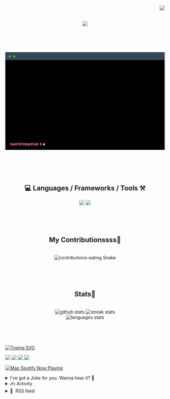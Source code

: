 <!-- VISITOR BADGE -->
<!-- https://github.com/hehuapei/visitor-badge -->

<img align="right" src="https://visitor-badge.laobi.icu/badge?page_id=mao1910.mao1910&left_color=%2379DAF9&right_color=%23FE6E96" />


<!-- TYPING SVG -->
<!-- https://github.com/DenverCoder1/readme-typing-svg -->

<h1 align="center">
    <img src="https://readme-typing-svg.herokuapp.com/?font=Righteous&size=35&center=true&vCenter=true&width=500&height=70&color=FE6E96&font=poppins&duration=5000&lines=Hi+There!+👋;+I'm+Mao!;" />
</h1>

<br/>

<!-- CODE/TERMINAL ABOUT ME -->
<h1 align="center">
<img src="./assets/terminal-5.gif" alt="Terminal" />
</h1>

<br/><br/><br/>


<!-- TECHNOLOGIES LOGOS -->
<!-- https://github.com/tandpfun/skill-icons -->

<h2 align="center">💻 Languages / Frameworks / Tools ⚒️</h2>
<div align="center">
    <img src="https://skillicons.dev/icons?i=javascript,typescript,angular,react,html,css,scss,bootstrap,cs,java,spring" />
    <img src="https://skillicons.dev/icons?i=flutter,firebase,supabase,mysql,git,github,gitlab,vscode,idea,maven,figma" />
</div>

<br/><br/><br/>


<!-- CONTRIBUTIONS SNAKE GAME -->
<!-- https://github.com/Platane/snk -->

<div align="center">
  <h2> My Contributionssss🐍 </h2>
  <br>
  <img alt="contributions-eating Snake" src="https://raw.githubusercontent.com/mao1910/mao1910/output/github-contribution-grid-snake.svg" />

  <!-- Four lines below suggested by Planate for Dark mode-->
  <picture>
  <source media="(prefers-color-scheme: dark)" srcset="github-snake-dark.svg" />
  <source media="(prefers-color-scheme: light)" srcset="github-snake.svg" />
  </picture>
  
  <br/><br/><br/>
</div>


<!-- GITHUB STATS -->
<!-- https://github.com/DenverCoder1/github-readme-streak-stats -->
<!-- https://github.com/anuraghazra/github-readme-stats -->
<!-- https://github-readme-stats-mao1910.vercel.app/ My own Vercel deployment-->

<h2 align="center"> Stats📝 </h2>
  <br>
<div align=center>
  <img width=429 src="https://github-readme-stats-mao1910.vercel.app/api?username=mao1910&count_private=true&show_icons=true&theme=dracula&rank_icon=github&hide=contribs&border_radius=10&border_color=79DAF9" alt="github stats"/>
  <img width=396 src="https://streak-stats.demolab.com/?user=mao1910&count_private=true&theme=dracula&currStreakNum=79DAF9&currStreakLabel=FE6E96&border_radius=10&border=79DAF9" alt="streak stats"/>
  <br/>
  <img src="https://github-readme-stats-mao1910.vercel.app/api/top-langs/?username=mao1910&layout=compact&theme=dracula&border_radius=10&size_weight=0.5&count_weight=0.5&border_color=79DAF9" alt="languages stats" />
</div>

<br/><br/><br/>


<!-- FOOTER -->
<!-- https://github.com/DenverCoder1/readme-typing-svg -->
<!-- https://readme-typing-svg.demolab.com/demo/ -->

<a href="https://git.io/typing-svg"><img src="https://readme-typing-svg.demolab.com?font=Poppins&pause=1000&color=FE6E96&width=535&lines=Thanks+for+dropping+by!;Feel+free+to+check+any+of+the+Socials+below+%F0%9F%91%87;Or+the+Joke+Of+The+Day+if+you're+down+for+a+giggle+%F0%9F%98%9D;Hope+to+see+you+again+%F0%9F%91%8A;Uh%3F+You're+still+here%3F;Well...+I'm+running+out+of+things+to+say...;Tell+you+what%2C+due+to+your+effort+and+perseverance%2C;I+shall+present+you+with+a+short+poem%3A;%22To+code%2C+or+not+to+code%2C+that+is+the+question%3A;Whether+'tis+nobler+in+the+IDE+to+debug;The+errors+and+issues+of+outrageous+software%2C;Or+to+take+up+the+keyboard+against+a+sea+of+bugs;And+by+coding%2C+end+them.%22;by+William+Shakespeare%2C+probably.+;Pretty+sure+that's+Hamlet's.;Alrighty%2C+this+has+been+fun.;But+I'll+restart+the+loop+now...+see+ya+soon!" alt="Typing SVG" /></a>


<!--  SOCIAL NETWORKS -->
<!-- https://github.com/alexandresanlim/Badges4-README.md-Profile -->

  <div> 
    <a href="https://www.linkedin.com/" target="_blank"><img src="https://img.shields.io/badge/-LinkedIn-%230077B5?style=for-the-badge&logo=linkedin&logoColor=white" target="_blank"></a> <!-- ADD LINKEDIN PROFILE -->
    <a href = "https://www.google.com"><img src="https://img.shields.io/badge/Portfolio-4285F4?style=for-the-badge&logo=Google-chrome&logoColor=white" target="_blank"></a> <!-- ADD PORTFOLIO WEBSITE -->
    <a href="https://discord.gg" target="_blank"><img src="https://img.shields.io/badge/Discord-7289DA?style=for-the-badge&logo=discord&logoColor=white" target="_blank"></a> <!-- ADD DISCORD -->
    <a href = "mao1910dev@gmail.com"><img src="https://img.shields.io/badge/Gmail-D14836?style=for-the-badge&logo=gmail&logoColor=white" target="_blank"></a>
  </div>


<!-- SPOTIFY PLAYING-->
<!-- https://github.com/novatorem/novatorem -->
<!-- https://spotify-now-playing-novatorem-git-main-mao1910.vercel.app/ My own Vercel deployment-->

[<img width=438px src="https://spotify-now-playing-git-main-mao1910.vercel.app//api/spotify/?border_color=FE6E96" alt="Mao Spotify Now Playing" />](https://open.spotify.com/user/31542et242zglhf42ydrtqgvuvde)


<!-- JOKE OF THE DAY -->
<!-- https://github.com/ABSphreak/readme-jokes -->
<!-- https://readme-jokes-git-master-mao1910.vercel.app/ My own Vercel deployment-->

<details>
<summary>I've got a Joke for you. Wanna hear it? 🙈</summary>

<br/>

 <tr>
 <td style="padding-top:4px"><img src = "https://readme-jokes-git-master-mao1910.vercel.app/api?&theme=dracula"></td>
 </tr>

</details>


<!-- ACTIVITY -->
<!-- https://github.com/jamesgeorge007/github-activity-readme -->


<details>
<summary>✍️ Activity</summary>

<br/>
<!-- START_SECTION:activity -->
<!--END_SECTION:activity-->

</details>


<!-- RSS FEED -->
<!-- https://github.com/gautamkrishnar/blog-post-workflow -->


<details>
<summary>📕 &nbsp;RSS feed</summary>

<br/>

<!-- BLOG-POST-LIST:START -->
 #### - [I have Developed a Free Web Scraping API](https://dev.to/muhammadmobeen/i-have-developed-a-free-web-scraping-api-8ma) 
 <details><summary>Article</summary> <p>I have Developed a Free Web Scraping API<br>
<a href="https://res.cloudinary.com/practicaldev/image/fetch/s--4XuunRQ1--/c_limit%2Cf_auto%2Cfl_progressive%2Cq_auto%2Cw_800/https://dev-to-uploads.s3.amazonaws.com/uploads/articles/1rq5nkbwh64koyj29w2w.png" class="article-body-image-wrapper"><img src="https://res.cloudinary.com/practicaldev/image/fetch/s--4XuunRQ1--/c_limit%2Cf_auto%2Cfl_progressive%2Cq_auto%2Cw_800/https://dev-to-uploads.s3.amazonaws.com/uploads/articles/1rq5nkbwh64koyj29w2w.png" alt="API Hosted on RapidAPI" width="800" height="152"></a><br>
Hey guys! I have developed this API for people who need to do web scraping or need to include in their projects. It is completely free with the ability to scrape modern JS websites too. All this is just for free. You don't need to worry about Selenium, BS4, and setting up Chrome Web Drivers. Deploy your scrapers easily on the cloud now. You can check out the API at: <a href="https://rapidapi.com/markhorverse-markhorverse-default/api/dripcrawler">https://rapidapi.com/markhorverse-markhorverse-default/api/dripcrawler</a></p>

 </details> 
 <hr /> 

 #### - [Yet Another Newsletter LOL: Fortune Cheese](https://dev.to/nickytonline/yet-another-newsletter-lol-fortune-cheese-53c3) 
 <details><summary>Article</summary> <p>Another week, another newsletter. Let's get to it!</p>

<h2>Around the Web</h2>

<ul>
<li>This seems pretty new, but this new array method, <a href="https://developer.mozilla.org/en-US/docs/Web/JavaScript/Reference/Global_Objects/Array/toSorted?utm_source=nickytonline&amp;utm_medium=email&amp;utm_campaign=yet-another-newsletter-lol-fortune-cheese">.toSorted()</a> allows you to get a copy of a sorted array instead of mutating it when you run <a href="https://developer.mozilla.org/en-US/docs/Web/JavaScript/Reference/Global_Objects/Array/sort?utm_source=nickytonline&amp;utm_medium=email&amp;utm_campaign=yet-another-newsletter-lol-fortune-cheese">Array.prototype.sort()</a>
</li>
<li>I meant to share this in a previous newsletter, and it got lost in the sea of things I bookmark. Ahmad Shadeed has a great post on <a href="https://ishadeed.com/article/virtual-keyboard-api/?utm_source=nickytonline&amp;utm_medium=email&amp;utm_campaign=yet-another-newsletter-lol-fortune-cheese">the virtual keyboard API</a>.</li>
<li>
<a href="https://www.joshwcomeau.com/react/server-components/?utm_source=nickytonline&amp;utm_medium=email&amp;utm_campaign=yet-another-newsletter-lol-fortune-cheese">Making Sense of React Server Components</a> – Josh W. Comeau drops another banger of a blog post. Such a great breakdown of React Server Components (RSC).</li>
<li>
<a href="https://bun.sh/blog/bun-v1.0?utm_source=nickytonline&amp;utm_medium=email&amp;utm_campaign=yet-another-newsletter-lol-fortune-cheese">Bun hits 1.0</a>! If you haven’t heard of Bun, here’s the TLDR;</li>
</ul>

<blockquote>
<p>Bun is a fast, all-in-one toolkit for running, building, testing, and debugging JavaScript and TypeScript, from a single file to a full-stack application.</p>
</blockquote>

<h2>Fun Stuff</h2>

<p>🔮🧀 <a href="https://www.cbc.ca/player/play/2260932675796?utm_source=nickytonline&amp;utm_medium=email&amp;utm_campaign=yet-another-newsletter-lol-fortune-cheese">Step aside crystal ball, this cheese will tell your fortune</a></p>

<h2>Words of Wisdom for the Week</h2>

<blockquote>
<p>There is a fine line between humility and arrogance. Confidence is in the middle.</p>
</blockquote>

<p>– <a href="https://twitter.com/kelseyhightower/status/1696941080716128274?utm_source=nickytonline&amp;utm_medium=email&amp;utm_campaign=yet-another-newsletter-lol-fortune-cheese">Kelsey Hightower on Twitter</a></p>

<h2>Shameless Plugs</h2>

<p>I've been having issues with OBS streaming to Twitch since last week. I finally got it sorted out, but all that to say there was no stream this week. In the meantime, checkout the back catalogue on <a href="https://nickyt.tube?utm_source=nickytonline&amp;utm_medium=email&amp;utm_campaign=yet-another-newsletter-lol-fortune-cheese">nickyt.tube</a>!</p>

<p>I am pleased to announce though, that I’ve <a href="https://www.nickyt.co/pages/stream-schedule/?utm_source=nickytonline&amp;utm_medium=email&amp;utm_campaign=yet-another-newsletter-lol-fortune-cheese#aiden-bai-virtual-dom-back-in-block">rescheduled with Aiden Bai</a> and it’s happening this Wednesday, September 13th at 5 pm UTC! Come hang and learn about <a href="https://million.dev/?utm_source=nickytonline&amp;utm_medium=email&amp;utm_campaign=yet-another-newsletter-lol-fortune-cheese">million.js</a>!</p>

<h2>Jobs</h2>

<ul>
<li>No specific job posting this week, but I did come across a site, <a href="https://frontendremotejobs.com/?utm_source=nickytonline&amp;utm_medium=email&amp;utm_campaign=yet-another-newsletter-lol-fortune-cheese">frontendremotejobs.com</a> that my old co-worker Ben from Netlify created. Maybe you'll find it helpful for landing a remote frontend role.</li>
</ul>

<p>I post jobs in the iamdeveloper.com community, plus all other kinds of content, as do others. If you're looking for another friendly nook of the internet, head to <a href="https://discord.iamdeveloper.com?utm_source=nickytonline&amp;utm_medium=email&amp;utm_campaign=yet-another-newsletter-lol-fortune-cheese">discord.iamdeveloper.com</a>.</p>

<p>If you liked this newsletter, you can <a href="https://www.nickyt.co/pages/newsletter/">subscribe</a> or if RSS is your jam, you can also <a href="https://www.nickyt.co/newsletter.rss">subscribe via RSS</a>.</p>

 </details> 
 <hr /> 

 #### - [Discover Bun - A Faster, Modern JavaScript Runtime](https://dev.to/thevinitgupta/discover-bun-a-faster-modern-javascript-runtime-5fob) 
 <details><summary>Article</summary> <p><a href="https://res.cloudinary.com/practicaldev/image/fetch/s--PIIahm_e--/c_limit%2Cf_auto%2Cfl_progressive%2Cq_auto%2Cw_800/https://dev-to-uploads.s3.amazonaws.com/uploads/articles/yjrhlmtofass38oajbqf.png" class="article-body-image-wrapper"><img src="https://res.cloudinary.com/practicaldev/image/fetch/s--PIIahm_e--/c_limit%2Cf_auto%2Cfl_progressive%2Cq_auto%2Cw_800/https://dev-to-uploads.s3.amazonaws.com/uploads/articles/yjrhlmtofass38oajbqf.png" width="80" height="70"></a></p>

<h2>
  
  
  Bun is the new Javascript Runtime built from scratch to serve the modern Javascript ecosystem.
</h2>

<p>But do we really need more Javascript tools?</p>

<p><a href="https://i.giphy.com/media/d2lcHJTG5Tscg/giphy.gif" class="article-body-image-wrapper"><img src="https://i.giphy.com/media/d2lcHJTG5Tscg/giphy.gif" width="500" height="281"></a></p>

<p>Well, the Javascript Space is completely different from 15 years ago when NodeJS was first released.</p>

<ul>
<li>Yearly new releases of <code>ECMAScript</code>.</li>
<li>Typescript becoming the norm because of the enhanced Developer experience.</li>
<li>Use of JSX in almost every development framework.</li>
</ul>

<p>These have forced the Javascript runtimes to become <code>lighter</code> and <code>faster</code>.</p>

<h2>
  
  
  Deno - Modern runtime that becamse Jurasic
</h2>

<p>A little bit ago, we got Deno. While it is just No-De reversed as De-No, it does more than that.</p>

<p>It's features are listed on their website : </p>

<p><a href="https://res.cloudinary.com/practicaldev/image/fetch/s--wxN6eEFW--/c_limit%2Cf_auto%2Cfl_progressive%2Cq_auto%2Cw_800/https://dev-to-uploads.s3.amazonaws.com/uploads/articles/tx3clsz1vuiq2a8bg362.png" class="article-body-image-wrapper"><img src="https://res.cloudinary.com/practicaldev/image/fetch/s--wxN6eEFW--/c_limit%2Cf_auto%2Cfl_progressive%2Cq_auto%2Cw_800/https://dev-to-uploads.s3.amazonaws.com/uploads/articles/tx3clsz1vuiq2a8bg362.png" alt="Deno Features" width="800" height="386"></a></p>

<p>But, Deno essentially failed, because : </p>

<blockquote>
<p>Deno only really sported "minor features" from a users perspective. It had a cleaner codebase, used up-to-date best-practices, and had better security, but those things are really only "features" to a user, not a product in themselves.</p>
</blockquote>

<h2>
  
  
  The Technology Behind Bun
</h2>

<p>Bun is a Javascript Runtime. But what does it mean actually?<br>
It starts with an Engine - The Component of a runtime that runs the Javascript code. </p>

<p>We all know V8, the JS Engine behind Chrome and NodeJS.<br>
But Bun uses something different - <code>JavascriptCore</code>.</p>
<h3>
  
  
  Javascript Core is a <code>Performance🚀 focused</code> solution built by Apple 🍎 for the Safari Browser
</h3>

<p>The JS engine cannot work on it's own. So it combines with external APIs and message Queues and the infamous Event loop to create a Javascript Runtime.</p>

<p><a href="https://res.cloudinary.com/practicaldev/image/fetch/s--huR1KKNY--/c_limit%2Cf_auto%2Cfl_progressive%2Cq_auto%2Cw_800/https://dev-to-uploads.s3.amazonaws.com/uploads/articles/vqnm77ue4jdejhklnk7x.png" class="article-body-image-wrapper"><img src="https://res.cloudinary.com/practicaldev/image/fetch/s--huR1KKNY--/c_limit%2Cf_auto%2Cfl_progressive%2Cq_auto%2Cw_800/https://dev-to-uploads.s3.amazonaws.com/uploads/articles/vqnm77ue4jdejhklnk7x.png" alt="Javscript Runtime Internal working" width="800" height="625"></a></p>

<p>In Bun, this is implemented from scratch using <code>Zig</code> which is a <code>low-level</code> general purpose language like C or Rust for building fast applications. </p>
<h3>
  
  
  The above implementation provides better performance and memory management during Start and Runtimes, combined with the promise of mind-blowing speed, you have a real competitor of NodeJS.
</h3>

<p><a href="https://res.cloudinary.com/practicaldev/image/fetch/s--PmKmZgbU--/c_limit%2Cf_auto%2Cfl_progressive%2Cq_auto%2Cw_800/https://dev-to-uploads.s3.amazonaws.com/uploads/articles/6p0e0cy5tdvz3dv6je9h.jpg" class="article-body-image-wrapper"><img src="https://res.cloudinary.com/practicaldev/image/fetch/s--PmKmZgbU--/c_limit%2Cf_auto%2Cfl_progressive%2Cq_auto%2Cw_800/https://dev-to-uploads.s3.amazonaws.com/uploads/articles/6p0e0cy5tdvz3dv6je9h.jpg" alt="Bun Meme" width="509" height="500"></a></p>
<h2>
  
  
  Features of Bun
</h2>

<p>Bun has a lot of great features that makes it worthy.</p>
<h3>
  
  
  1. Support for NodeJS packages 🎯
</h3>

<p>Bun is like a Drop-In replacement for NodeJS thanks to the native implementation of 100s of Node modules</p>

<p>Bun also uses the <code>package.json</code> file for dependencies, so less learning curve from NodeJS and <code>bun install</code> is really fast 👇</p>

<p><a href="https://res.cloudinary.com/practicaldev/image/fetch/s---TiLLlX8--/c_limit%2Cf_auto%2Cfl_progressive%2Cq_auto%2Cw_800/https://dev-to-uploads.s3.amazonaws.com/uploads/articles/zeq16xccepmdt9650fhd.png" class="article-body-image-wrapper"><img src="https://res.cloudinary.com/practicaldev/image/fetch/s---TiLLlX8--/c_limit%2Cf_auto%2Cfl_progressive%2Cq_auto%2Cw_800/https://dev-to-uploads.s3.amazonaws.com/uploads/articles/zeq16xccepmdt9650fhd.png" alt="Bun speed" width="800" height="478"></a></p>
<h3>
  
  
  2. Built in Typescript Support and it's fast ⚡
</h3>

<p>Before the dawn of Bun, running typescript was tedious and slow. Bun comes with built in support for running Typescript in your projects and makes it faster. </p>

<p><a href="https://res.cloudinary.com/practicaldev/image/fetch/s--4W1S55Cr--/c_limit%2Cf_auto%2Cfl_progressive%2Cq_auto%2Cw_800/https://dev-to-uploads.s3.amazonaws.com/uploads/articles/s2w501y62psor9ox6wdt.png" class="article-body-image-wrapper"><img src="https://res.cloudinary.com/practicaldev/image/fetch/s--4W1S55Cr--/c_limit%2Cf_auto%2Cfl_progressive%2Cq_auto%2Cw_800/https://dev-to-uploads.s3.amazonaws.com/uploads/articles/s2w501y62psor9ox6wdt.png" alt="Typescript Bun" width="800" height="457"></a></p>
<h3>
  
  
  3. Support for both CommonJS and ESModules(MyFavorite) 🎉
</h3>

<p>Remember those days where you had to convert your project from the old <code>require</code> syntax to <code>import</code> syntax? Some libraries still not support the import syntax perfectly with Typescript. </p>

<p>This all goes away with Bun. You can write either or both.</p>

<p><a href="https://res.cloudinary.com/practicaldev/image/fetch/s--07xaYk4R--/c_limit%2Cf_auto%2Cfl_progressive%2Cq_auto%2Cw_800/https://dev-to-uploads.s3.amazonaws.com/uploads/articles/86m8z894k6suwc876cy1.png" class="article-body-image-wrapper"><img src="https://res.cloudinary.com/practicaldev/image/fetch/s--07xaYk4R--/c_limit%2Cf_auto%2Cfl_progressive%2Cq_auto%2Cw_800/https://dev-to-uploads.s3.amazonaws.com/uploads/articles/86m8z894k6suwc876cy1.png" alt="Bun Features" width="800" height="800"></a></p>
<h3>
  
  
  4. Built-In Testing Support 💡
</h3>

<p>You love the Test driven development? Or are you just starting with it? It doesn't matter. Because you do not have to go and learn a new testing framework to do the job. </p>

<p>Bun comes with built-in testing support, and so it is much faster from the other ones out there.</p>

<p><a href="https://res.cloudinary.com/practicaldev/image/fetch/s--pBSGy7BG--/c_limit%2Cf_auto%2Cfl_progressive%2Cq_auto%2Cw_800/https://dev-to-uploads.s3.amazonaws.com/uploads/articles/bgi5m2ywckerlag3yuk9.png" class="article-body-image-wrapper"><img src="https://res.cloudinary.com/practicaldev/image/fetch/s--pBSGy7BG--/c_limit%2Cf_auto%2Cfl_progressive%2Cq_auto%2Cw_800/https://dev-to-uploads.s3.amazonaws.com/uploads/articles/bgi5m2ywckerlag3yuk9.png" alt="Bun testing Benchmarks" width="800" height="547"></a></p>
<h4>
  
  
  Enough talk, let's see some examples of using Bun 📌
</h4>
<h2>
  
  
  Installing Bun
</h2>

<p>Installing Bun is as simple as below :<br>
</p>

<div class="highlight js-code-highlight">
<pre class="highlight shell"><code>curl <span class="nt">-fsSL</span> https://bun.sh/install | bash
</code></pre>

</div>



<h2>
  
  
  Setting up a Server
</h2>

<p>Ready to develop your own service? Create a new file : <code>server.ts</code> and add the following code : </p>

<p><a href="https://res.cloudinary.com/practicaldev/image/fetch/s--MbojM6qi--/c_limit%2Cf_auto%2Cfl_progressive%2Cq_auto%2Cw_800/https://dev-to-uploads.s3.amazonaws.com/uploads/articles/cptbnrm0fzbohr3ziddo.png" class="article-body-image-wrapper"><img src="https://res.cloudinary.com/practicaldev/image/fetch/s--MbojM6qi--/c_limit%2Cf_auto%2Cfl_progressive%2Cq_auto%2Cw_800/https://dev-to-uploads.s3.amazonaws.com/uploads/articles/cptbnrm0fzbohr3ziddo.png" alt="Bun HTTP Server" width="800" height="800"></a></p>

<h2>
  
  
  Start the server
</h2>

<p>Now to start listening to requests, run the following command(no intermediate step of converting to <code>.js</code> separately) :<br>
</p>

<div class="highlight js-code-highlight">
<pre class="highlight shell"><code>bun index.tsx
</code></pre>

</div>



<h2>
  
  
  React Components with Bun
</h2>

<p>Bun supports .jsx and .tsx files out of the box. Bun's internal transpiler converts JSX syntax into vanilla JavaScript before execution.</p>

<p><a href="https://res.cloudinary.com/practicaldev/image/fetch/s--_T2cUxV_--/c_limit%2Cf_auto%2Cfl_progressive%2Cq_auto%2Cw_800/https://dev-to-uploads.s3.amazonaws.com/uploads/articles/bj77oc2k00qcpbi186o1.png" class="article-body-image-wrapper"><img src="https://res.cloudinary.com/practicaldev/image/fetch/s--_T2cUxV_--/c_limit%2Cf_auto%2Cfl_progressive%2Cq_auto%2Cw_800/https://dev-to-uploads.s3.amazonaws.com/uploads/articles/bj77oc2k00qcpbi186o1.png" alt="JSX With Bun" width="800" height="800"></a><br>
It also works with the above React component.</p>

<p>With the above features and many more, Bun is ready to become the new norm in the Javascript runtime market.</p>

<p>Do you want to use Bun in your projects? Checkout their official website for Getting Started and installation guides here : <a href="https://bun.sh/">Bun.js</a></p>

 </details> 
 <hr /> 

 #### - [sudo apt update && upgrade ?](https://dev.to/scorcism/sudo-apt-update-upgrade--48g3) 
 <details><summary>Article</summary> <p>You may have heard or used <code>sudo apt update</code> and <code>sudo apt upgrade</code>, and you must have thought about what these commands actually do.</p>

<p>So, in this blog, we will learn, what these two commands actually do.</p>

<h2>
  
  
  sudo apt update
</h2>

<p>When you enter <code>sudo apt update</code> in your terminal, this command starts a process that refreshes the package list on the system.</p>

<p>Going in depth (-vv):</p>

<ol>
<li>
<p><strong>Refreshing Packages</strong>: As we know, Linux systems use package managers like APT, which stands for Advanced Package Tool, to manage software packages.<br><br>
These package managers maintain a list of available packages and their versions. So, when you run <code>sudo apt update</code>, the system contacts the package repositories specified in your software sources (usually found in <code>/etc/apt/sources.list</code> or <code>/etc/apt/sources.list.d/</code>) and checks for updates.  </p>

<p><a href="https://res.cloudinary.com/practicaldev/image/fetch/s--FgAbTpPs--/c_limit%2Cf_auto%2Cfl_progressive%2Cq_auto%2Cw_800/https://imgur.com/rx4ez9N.png" class="article-body-image-wrapper"><img src="https://res.cloudinary.com/practicaldev/image/fetch/s--FgAbTpPs--/c_limit%2Cf_auto%2Cfl_progressive%2Cq_auto%2Cw_800/https://imgur.com/rx4ez9N.png" alt="" width="642" height="231"></a></p>
</li>
<li><p><strong>Checking Updates</strong>: The package manager queries each repo (in my case, only one) and checks if there are any new packages or updates available.<br><br>
This check is done by comparing the versions of packages in the repository with those installed on your system (side-by-side comparison).</p></li>
<li><p><strong>Updating the Local Cache</strong>: If any updates are found, the package manager downloads the updated package information and stores it in a local cache on the system. This cache will contain metadata about the available packages, such as their names, versions, and dependencies. This will be used when we'sudo apt upgrade`.</p></li>
</ol>

<p><strong>Summary</strong>: An update doesn't actually include any updates; it only refreshes the list of available packages and their versions on the system.</p>

<h2>
  
  
  sudo apt upgrade
</h2>

<p>This command is usually performed after <code>update</code> because to update the packages, we need to have the new versions of the packages.  </p>

<p>This upgrades the installed packages on the system.</p>

<p>Going in depth (-vv):</p>

<ol>
<li><p><strong>Package Selection</strong>: The package manager checks the local cache, which was updated during the previous <code>sudo apt update</code> command. It identifies which installed packages have newer versions available in the repositories by comparing the old versions with the newer versions.</p></li>
<li><p><strong>Dependency Resolution</strong>: If there are updates available, the package manager checks for any dependencies required by the updated packages. It ensures that the installation or upgrade won't break any existing software by resolving and installing any necessary dependencies.</p></li>
<li><p><strong>Upgrading Packages</strong>: Once the package manager has determined which packages to upgrade and resolved any dependencies, it begins the upgrade process. It downloads the updated packages from the repositories and replaces the older versions installed on the system with the new ones.</p></li>
<li><p><strong>Configuration Updates</strong>: In some cases, when upgrading a package, you might be prompted to review and approve changes to configuration files. The package manager provides options to keep your current configuration, use the new one, or review the differences.</p></li>
<li><p><strong>Completion</strong>: After upgrading the selected packages, the package manager provides a summary of the changes, including the number of packages upgraded and any held back due to conflicts or other issues.</p></li>
</ol>

<p><strong>Summary</strong>:  <code>sudo apt upgrade</code> upgrades the packages by installing the new verison of the packages.</p>




<p>If the article helps you, leave a like, follow, or anything 🙂.<br><br>
You can follow me on <a href="https://www.linkedin.com/in/abhishekpathak32/">LinkedIn</a>, <a href="https://github.com/scorcism">GitHub</a>, <a href="https://dev.to/scorcism">Dev.to</a> and <a href="https://scorcism.hashnode.dev/">hashnode</a>.</p>

<p><strong>Bye</strong></p>

 </details> 
 <hr /> 

 #### - [🎯 Medium vs. DEV vs. Hashnode vs. Hackernoon 🔥](https://dev.to/github20k/medium-vs-dev-vs-hashnode-vs-hackernoon-4ma1) 
 <details><summary>Article</summary> <p>I have been to over 20 calls. <br>
Many people asked me: <strong>What platform should I post on?</strong><br>
I think that’s a valid question but the wrong question to ask. <br>
The real question is: <strong>What platform should I launch on?</strong></p>

<p><a href="https://res.cloudinary.com/practicaldev/image/fetch/s--peQcjBAB--/c_limit%2Cf_auto%2Cfl_progressive%2Cq_66%2Cw_800/https://media.beehiiv.com/cdn-cgi/image/fit%3Dscale-down%2Cformat%3Dauto%2Conerror%3Dredirect%2Cquality%3D80/uploads/asset/file/65006e14-8b16-44f1-85e7-b7476a47ec3e/ezgif.com-resize__24_.gif" class="article-body-image-wrapper"><img src="https://res.cloudinary.com/practicaldev/image/fetch/s--peQcjBAB--/c_limit%2Cf_auto%2Cfl_progressive%2Cq_66%2Cw_800/https://media.beehiiv.com/cdn-cgi/image/fit%3Dscale-down%2Cformat%3Dauto%2Conerror%3Dredirect%2Cquality%3D80/uploads/asset/file/65006e14-8b16-44f1-85e7-b7476a47ec3e/ezgif.com-resize__24_.gif" alt="Launch" width="800" height="423"></a></p>



<h2>
  
  
  Your blog 📄
</h2>

<p>If you are in tech and want to grow your product, you need a blog that can be good for: </p>

<ul>
<li><p>Motivated developers who wish to learn more about you. </p></li>
<li><p>Developers who are doing research about a problem and want to find a solution (SEO). </p></li>
</ul>

<p>I don’t like to discuss other benefits, such as credibility and education, that can be for another post. </p>

<p>Now that we have established the importance of a blog, why would you want to use an external blog for your content?</p>



<h2>
  
  
  Your external blog 📜
</h2>

<p>What if: </p>

<ul>
<li>People are not aware that they have a problem. (Product without market dominator, such as Novu). </li>
<li>SEO has a meager amount of traffic, and the competition is stiff. </li>
<li>You don’t have enough time to wait for long-term channels. </li>
</ul>

<p><strong>You can use external blogs</strong>. They have a lot of mixed visitors who scour their platform daily and might be interested in what you offer.<br>
Those platforms work in the <strong>“marketplace”</strong> mode, where they promote interesting and trending articles. </p>

<p>Nothing stops you from posting your article on your website blog and then posting your articles to all the other platforms with a <strong>canonical link</strong> back to your website. I used a <strong>freelancer on Upwork</strong> for a few dollars to post my articles on DEV, Hashnode, Hacknoon, and Medium whenever I have a new article. </p>

<p>And for the question, “<strong>What platform should I post on?</strong>” The answer is: all of them.</p>



<h2>
  
  
  Traffic to launch 🚀
</h2>

<p>As I mentioned, the biggest question is, <strong>“What platform should I launch on?”</strong><br>
When you launch something, you send every possible traffic you currently have: Social Media, Newsletter, etc. to the platform of your choice. Your main goal is that the platform will reward you with the traffic you send. Here are my thoughts about the different platforms: </p>



<h3>
  
  
  Medium
</h3>

<p><a href="https://medium.com">Medium</a> is a generalized platform, and it has the most significant amount of audience for developers. If you managed to trend on Medium, you might get tens of thousands of developers reading your content. But it’s hard.</p>

<p>If you are starting, here is what I would do: </p>

<p>I would not put my launch on Medium. I will post my articles there regularly, and after a while, some publications will contact you and give you the ability to publish the post on their feed. Use it, and always post on their feed. I play with my publications between <a href="https://javascript.plainenglish.io">Javascript in plain English</a>, <a href="https://blog.bitsrc.io">Bits and Pieces</a>, and <a href="https://blog.devgenius.io">Dev Genius</a>. After a while, your audience on Medium will grow, you will get more followers exposed to your new articles, and your initial traffic can significantly increase. </p>

<p>Here is a trick I really liked from <a href="https://www.linkedin.com/in/arielweinberger">Ariel Weinberger</a>, founder of <a href="https://pezzo.ai">Pezzo</a>. </p>

<p>Ariel has the most extensive Udemy course about NestJS. When he has a NestJS-related article, he sends people to the article on Medium and gets thousands of likes. And you can do the same with different traffic sources you have. </p>

<p>Once you have a vast audience, you can feel comfortable to launch on Medium. </p>

<p><a href="https://res.cloudinary.com/practicaldev/image/fetch/s--M9qFcGo0--/c_limit%2Cf_auto%2Cfl_progressive%2Cq_auto%2Cw_800/https://dev-to-uploads.s3.amazonaws.com/uploads/articles/yoho3pqklg5so40fktv4.png" class="article-body-image-wrapper"><img src="https://res.cloudinary.com/practicaldev/image/fetch/s--M9qFcGo0--/c_limit%2Cf_auto%2Cfl_progressive%2Cq_auto%2Cw_800/https://dev-to-uploads.s3.amazonaws.com/uploads/articles/yoho3pqklg5so40fktv4.png" alt="Medium" width="800" height="452"></a></p>



<h3>
  
  
  DEV
</h3>

<p><a href="https://dev.to">DEV</a> is my favorite platform to launch; getting your article trending there requires meager traffic. Their algorithm is still young, so you can quickly bring enough traffic and likes to the platform to be on the top feed. </p>

<p>I had articles there reaching 100k views with a minimal amount of marketing. </p>

<p>The platform consists mainly of juniors and Javascript developers. You acquire an audience fast there; I have more than 11k followers in one year. </p>

<p>I feel like the platform has started getting less traffic than in the past.<br>
It’s good enough for now, but let’s see what happens next year. </p>

<p>I am a big advocate for DEV, and <a href="https://github20k.com/blog">my blog</a> contains many tricks to get your articles trending there. </p>

<p><a href="https://res.cloudinary.com/practicaldev/image/fetch/s--cN2TiDxu--/c_limit%2Cf_auto%2Cfl_progressive%2Cq_auto%2Cw_800/https://dev-to-uploads.s3.amazonaws.com/uploads/articles/wx0v1qov6tjio8b1kyyn.png" class="article-body-image-wrapper"><img src="https://res.cloudinary.com/practicaldev/image/fetch/s--cN2TiDxu--/c_limit%2Cf_auto%2Cfl_progressive%2Cq_auto%2Cw_800/https://dev-to-uploads.s3.amazonaws.com/uploads/articles/wx0v1qov6tjio8b1kyyn.png" alt="DEV" width="800" height="400"></a></p>



<h3>
  
  
  Hashnode
</h3>

<p><a href="https://hashnode.com">Hashnode</a> is an interesting platform. It’s a blog that consists of many blogs. And on the main, there is a “Featured” section for trending articles. </p>

<p>I think DEV made a better approach since when I go to somebody's article on DEV, I stay on the DEV website so that I might be exposed to other people's articles. On Hashnode, you remain in the personal blog, so the traffic is not circulating. As a result, I feel that Hashnode has much less traffic than DEV. </p>

<p>I was featured on Hashnode multiple times and got little traffic. </p>

<p>What I do feel is that </p>

<p>They get new features rapidly outside compared to DEV </p>

<p>The owner of the platforms is very active daily there and helps articles out. </p>

<p>I think there will be a significant change there in the coming years. </p>

<p><a href="https://res.cloudinary.com/practicaldev/image/fetch/s--uiyxwLZi--/c_limit%2Cf_auto%2Cfl_progressive%2Cq_auto%2Cw_800/https://dev-to-uploads.s3.amazonaws.com/uploads/articles/27u2o6izsez079pe8pv4.png" class="article-body-image-wrapper"><img src="https://res.cloudinary.com/practicaldev/image/fetch/s--uiyxwLZi--/c_limit%2Cf_auto%2Cfl_progressive%2Cq_auto%2Cw_800/https://dev-to-uploads.s3.amazonaws.com/uploads/articles/27u2o6izsez079pe8pv4.png" alt="Hashnode" width="800" height="430"></a></p>



<h3>
  
  
  Hackernoon
</h3>

<p><a href="https://hackernoon.com">Hackernoon</a> it’s the weirdest platform of all of them in terms of design. You can post articles. You have to “Submit” them. They also charge companies to post. I had one piece there, and the results were “meh” compared to posting on DEV. The platform itself is super complicated, and the UX is awful. I don’t even post there regularly. </p>

<p>I might lack information about this platform as I am not motivated to explore it deeply. Do you think you know better what to do with it? Let me know.</p>

<p><a href="https://res.cloudinary.com/practicaldev/image/fetch/s--c-pKG0UJ--/c_limit%2Cf_auto%2Cfl_progressive%2Cq_auto%2Cw_800/https://dev-to-uploads.s3.amazonaws.com/uploads/articles/txq1owxa2uwwytbirr5r.png" class="article-body-image-wrapper"><img src="https://res.cloudinary.com/practicaldev/image/fetch/s--c-pKG0UJ--/c_limit%2Cf_auto%2Cfl_progressive%2Cq_auto%2Cw_800/https://dev-to-uploads.s3.amazonaws.com/uploads/articles/txq1owxa2uwwytbirr5r.png" alt="Hackernoon" width="800" height="336"></a></p>



<h2>
  
  
  GitHub 20k ⭐️
</h2>

<p>I have set on a mission to help people grow through open source by giving weekly knowledge.<br>
This newsletter is good for you if:</p>

<ul>
<li>You are considering open-sourcing your product (or building a new one).</li>
<li>You are considering opening a by-product and open-source it (to reflect on your main product).</li>
<li>You are in tech and want the growth without the stars / without GitHub trending.</li>
</ul>

<p>It’s a 100% free newsletter (and always will be). Feel free to register at:</p>

<p><a href="https://github20k.com/">https://github20k.com</a></p>

<p><a href="https://res.cloudinary.com/practicaldev/image/fetch/s--WmbmR-sq--/c_limit%2Cf_auto%2Cfl_progressive%2Cq_66%2Cw_800/https://dev-to-uploads.s3.amazonaws.com/uploads/articles/86ywkzncq6erg44d6xy9.gif" class="article-body-image-wrapper"><img src="https://res.cloudinary.com/practicaldev/image/fetch/s--WmbmR-sq--/c_limit%2Cf_auto%2Cfl_progressive%2Cq_66%2Cw_800/https://dev-to-uploads.s3.amazonaws.com/uploads/articles/86ywkzncq6erg44d6xy9.gif" alt="In for tech" width="800" height="336"></a></p>

<p>Where do you usually post?</p>

 </details> 
 <hr /> 
<!-- BLOG-POST-LIST:END -->
</table>
</details>


<!-- TODO
Change the 3stats boxes around, possibly two on top and one on bottom
Fix RSSfeed
Fix Spotify Playlists
Fix Socials [Portfolio, Discord, Linkedin]
In the future, add Public Repositories of Selected Projects
-->
